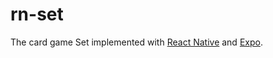# rn-set

The card game Set implemented with [React Native](https://facebook.github.io/react-native/) and [Expo](https://expo.io/).
